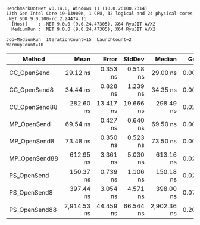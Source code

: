 ```

BenchmarkDotNet v0.14.0, Windows 11 (10.0.26100.2314)
13th Gen Intel Core i9-13900K, 1 CPU, 32 logical and 24 physical cores
.NET SDK 9.0.100-rc.2.24474.11
  [Host]    : .NET 9.0.0 (9.0.24.47305), X64 RyuJIT AVX2
  MediumRun : .NET 9.0.0 (9.0.24.47305), X64 RyuJIT AVX2

Job=MediumRun  IterationCount=15  LaunchCount=2  
WarmupCount=10  

```
| Method        | Mean        | Error     | StdDev    | Median      | Gen0   | Allocated |
|-------------- |------------:|----------:|----------:|------------:|-------:|----------:|
| CC_OpenSend   |    29.12 ns |  0.353 ns |  0.518 ns |    29.00 ns | 0.0025 |      48 B |
| CC_OpenSend8  |    34.44 ns |  0.828 ns |  1.239 ns |    34.35 ns | 0.0025 |      48 B |
| CC_OpenSend88 |   282.60 ns | 13.417 ns | 19.666 ns |   298.49 ns | 0.0200 |     384 B |
| MP_OpenSend   |    69.54 ns |  0.427 ns |  0.640 ns |    69.50 ns | 0.0029 |      56 B |
| MP_OpenSend8  |    73.48 ns |  0.350 ns |  0.523 ns |    73.50 ns | 0.0029 |      56 B |
| MP_OpenSend88 |   612.95 ns |  3.361 ns |  5.030 ns |   613.16 ns | 0.0229 |     448 B |
| PS_OpenSend   |   150.37 ns |  0.739 ns |  1.106 ns |   150.18 ns | 0.0229 |     432 B |
| PS_OpenSend8  |   397.44 ns |  3.054 ns |  4.571 ns |   398.00 ns | 0.0734 |    1384 B |
| PS_OpenSend88 | 2,914.53 ns | 44.459 ns | 66.544 ns | 2,902.36 ns | 0.2060 |    3904 B |

